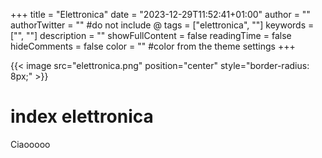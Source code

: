 +++
title = "Elettronica"
date = "2023-12-29T11:52:41+01:00"
author = ""
authorTwitter = "" #do not include @
tags = ["elettronica", ""]
keywords = ["", ""]
description = ""
showFullContent = false
readingTime = false
hideComments = false
color = "" #color from the theme settings
+++

{{< image src="elettronica.png" position="center" style="border-radius: 8px;" >}}


# index elettronica

Ciaooooo
